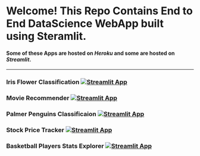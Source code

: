 # Welcome! This Repo Contains End to End DataScience WebApp built using Steramlit.

#### Some of these Apps are hosted on **_Heroku_** and some are hosted on **_Streamlit_**.

---

### Iris Flower Classification [![Streamlit App](https://static.streamlit.io/badges/streamlit_badge_black_white.svg)](https://share.streamlit.io/datarohit-webapps/iris-flower-classifier/app.py)

### Movie Recommender [![Streamlit App](https://static.streamlit.io/badges/streamlit_badge_black_white.svg)](https://movie-recommender-rvi.herokuapp.com/)

### Palmer Penguins Classificaion [![Streamlit App](https://static.streamlit.io/badges/streamlit_badge_black_white.svg)](https://palmer-penguins-classification.herokuapp.com/)

### Stock Price Tracker [![Streamlit App](https://static.streamlit.io/badges/streamlit_badge_black_white.svg)](https://share.streamlit.io/datarohit-webapps/palmer-penguins-classifier/app.py)

### Basketball Players Stats Explorer [![Streamlit App](https://static.streamlit.io/badges/streamlit_badge_black_white.svg)](https://share.streamlit.io/datarohit-webapps/basketball-players-stats-explorer/app.py)
